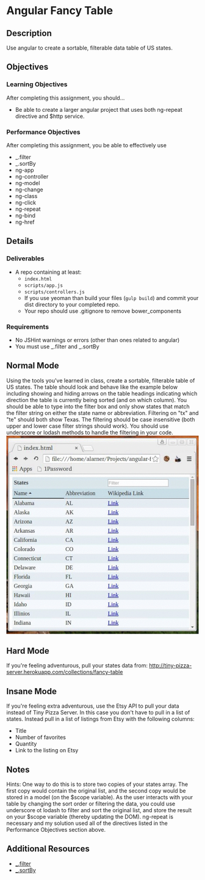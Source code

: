 # Angular Fancy Table

## Description
Use angular to create a sortable, filterable data table of US states.


## Objectives

### Learning Objectives

After completing this assignment, you should…

* Be able to create a larger angular project that uses both ng-repeat directive and $http service.


### Performance Objectives

After completing this assignment, you be able to effectively use

* _.filter
* _.sortBy
* ng-app
* ng-controller
* ng-model
* ng-change
* ng-class
* ng-click
* ng-repeat
* ng-bind
* ng-href


## Details

### Deliverables

* A repo containing at least:
  * `index.html`
  * `scripts/app.js`
  * `scripts/controllers.js`
  * If you use yeoman than build your files (`gulp build`) and commit your dist directory to your completed repo.
  * Your repo should use .gitignore to remove bower_components

### Requirements

* No JSHint warnings or errors (other than ones related to angular)
* You must use _.filter and _.sortBy


## Normal Mode
Using the tools you've learned in class, create a sortable, filterable table of US states. The table should look and behave like the example below including showing and hiding arrows on the table headings indicating which direction the table is currently being sorted (and on which column). You should be able to type into the filter box and only show states that match the filter string on either the state name or abbreviation. Filtering on "tx" and "te" should both show Texas. The filtering should be case insensitive (both upper and lower case filter strings should work). You should use underscore or lodash methods to handle the filtering in your code.
![Fancy Table](example.gif)

## Hard Mode
If you're feeling adventurous, pull your states data from: http://tiny-pizza-server.herokuapp.com/collections/fancy-table

## Insane Mode
If you're feeling extra adventurous, use the Etsy API to pull your data instead of Tiny Pizza Server. In this case you don't have to pull in a list of states. Instead pull in a list of listings from Etsy with the following columns:

* Title
* Number of favorites
* Quantity
* Link to the listing on Etsy
            
## Notes
Hints: One way to do this is to store two copies of your states array. The first copy would contain the original list, and the second copy would be stored in a model (on the $scope variable). As the user interacts with your table by changing the sort order or filtering the data, you could use underscore ot lodash to filter and sort the original list, and store the result on your $scope variable (thereby updating the DOM). ng-repeat is necessary and my solution used all of the directives listed in the Performance Objectives section above.

## Additional Resources

* [_.filter](http://underscorejs.org/#filter)
* [_.sortBy](http://underscorejs.org/#sortBy)
